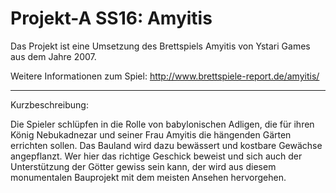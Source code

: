 # Projekt-A SS16: Amyitis

Das Projekt ist eine Umsetzung des Brettspiels Amyitis von Ystari Games aus dem Jahre 2007. 

Weitere Informationen zum Spiel:
http://www.brettspiele-report.de/amyitis/

---

Kurzbeschreibung:

Die Spieler schlüpfen in die Rolle von babylonischen Adligen, 
die für ihren König Nebukadnezar und seiner Frau Amyitis die hängenden Gärten errichten sollen.
Das Bauland wird dazu bewässert und kostbare Gewächse angepflanzt.
Wer hier das richtige Geschick beweist und sich auch der Unterstützung der Götter gewiss sein kann, 
der wird aus diesem monumentalen Bauprojekt mit dem meisten Ansehen hervorgehen.
